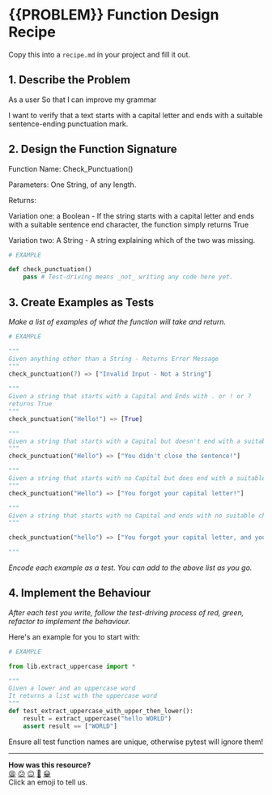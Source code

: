 # {{PROBLEM}} Function Design Recipe

Copy this into a `recipe.md` in your project and fill it out.

## 1. Describe the Problem

As a user
So that I can improve my grammar

I want to verify that a text starts with a capital letter and ends 
with a suitable sentence-ending punctuation mark.

## 2. Design the Function Signature

Function Name: Check_Punctuation() 

Parameters: One String, of any length. 

Returns: 

Variation one: a Boolean - If the string starts with a capital letter and ends with a suitable sentence end character, the function simply returns True

Variation two: A String - A string explaining which of the two was missing. 

```python
# EXAMPLE

def check_punctuation()
    pass # Test-driving means _not_ writing any code here yet.
```

## 3. Create Examples as Tests

_Make a list of examples of what the function will take and return._

```python
# EXAMPLE

"""
Given anything other than a String - Returns Error Message
"""
check_punctuation(7) => ["Invalid Input - Not a String"]
 
"""
Given a string that starts with a Capital and Ends with . or ! or ?
returns True
"""
check_punctuation("Hello!") => [True]

"""
Given a string that starts with a Capital but doesn't end with a suitable character - returns a message:
"""
check_punctuation("Hello") => ["You didn't close the sentence!"]

"""
Given a string that starts with no Capital but does end with a suitable character - returns a message:
"""
check_punctuation("Hello") => ["You forgot your capital letter!"]

"""
Given a string that starts with no Capital and ends with no suitable character. Return a message: 
"""

check_punctuation("hello") => ["You forgot your capital letter, and your sentence does not close!"]

"""
```

_Encode each example as a test. You can add to the above list as you go._

## 4. Implement the Behaviour

_After each test you write, follow the test-driving process of red, green, refactor to implement the behaviour._

Here's an example for you to start with:

```python
# EXAMPLE

from lib.extract_uppercase import *

"""
Given a lower and an uppercase word
It returns a list with the uppercase word
"""
def test_extract_uppercase_with_upper_then_lower():
    result = extract_uppercase("hello WORLD")
    assert result == ["WORLD"]

```

Ensure all test function names are unique, otherwise pytest will ignore them!


<!-- BEGIN GENERATED SECTION DO NOT EDIT -->

---

**How was this resource?**  
[😫](https://airtable.com/shrUJ3t7KLMqVRFKR?prefill_Repository=makersacademy%2Fgolden-square-in-python&prefill_File=resources%2Fsingle_function_recipe_template.md&prefill_Sentiment=😫) [😕](https://airtable.com/shrUJ3t7KLMqVRFKR?prefill_Repository=makersacademy%2Fgolden-square-in-python&prefill_File=resources%2Fsingle_function_recipe_template.md&prefill_Sentiment=😕) [😐](https://airtable.com/shrUJ3t7KLMqVRFKR?prefill_Repository=makersacademy%2Fgolden-square-in-python&prefill_File=resources%2Fsingle_function_recipe_template.md&prefill_Sentiment=😐) [🙂](https://airtable.com/shrUJ3t7KLMqVRFKR?prefill_Repository=makersacademy%2Fgolden-square-in-python&prefill_File=resources%2Fsingle_function_recipe_template.md&prefill_Sentiment=🙂) [😀](https://airtable.com/shrUJ3t7KLMqVRFKR?prefill_Repository=makersacademy%2Fgolden-square-in-python&prefill_File=resources%2Fsingle_function_recipe_template.md&prefill_Sentiment=😀)  
Click an emoji to tell us.

<!-- END GENERATED SECTION DO NOT EDIT -->
